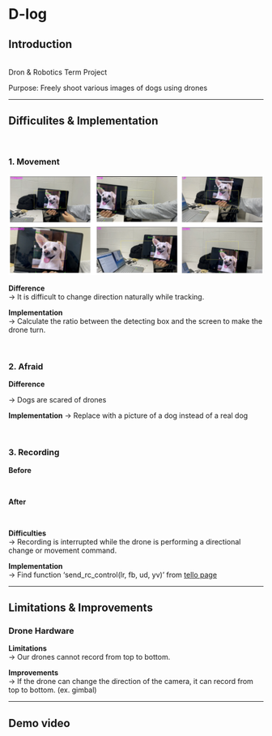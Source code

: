 # D-log


## Introduction
<br>
Dron & Robotics Term Project

Purpose: Freely shoot various images of dogs using drones

---

## Difficulites & Implementation
<br>

### 1. Movement

![movement](descript/movement.png)

**Difference** <br>
→ It is difficult to change direction naturally while tracking.

**Implementation** <br>
→ Calculate the ratio between the detecting box and the screen to make the drone turn.

<br>

### 2. Afraid

**Difference**

→ Dogs are scared of drones

**Implementation**
→ Replace with a picture of a dog instead of a real dog

<br>

### 3. Recording

**Before**<br>


<br>

**After**<br>

<br>

**Difficulties**<br>
→ Recording is interrupted while the drone is performing a directional change or movement command.

**Implementation**<br>
→ Find function ‘send_rc_control(lr, fb, ud, yv)’ from [tello page](https://djitellopy.readthedocs.io/en/latest/tello/#djitellopy.tello.Tello.move_forward)

---

## **Limitations & Improvements**

### Drone Hardware

**Limitations**<br>
→ Our drones cannot record from top to bottom.

**Improvements**<br>
→ If the drone can change the direction of the camera, it can record from top to bottom. (ex. gimbal)

---

## Demo video